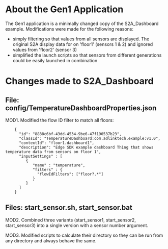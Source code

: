 # About the Gen1 Application

The Gen1 application is a minimally changed copy of the S2A_Dashboard example. Modifications were made for the following reasons:

* simply filtering so that values from all sensors are displayed. The original S2A display data for on 'floor1' (sensors 1 & 2) and ignored values from 'floor2' (sensor 3)
* simplified the launch scripts so that sensors from different generations could be easily launched in combination

# Changes made to S2A_Dashboard

## File: config/TemperatureDashboardProperties.json

MOD1. Modified the flow ID filter to match all floors:

        {
          "id": "8838c6bf-43dd-4534-9be6-47f190537b23",
          "classId": "TemperatureDashboard:com.adlinktech.example:v1.0",
          "contextId": "floor1.dashboard1",
          "description": "Edge SDK example dashboard Thing that shows temperature data from sensors on floor 1",
          "inputSettings" : [
             {
                "name" : "temperature",
                "filters" : {
                  "flowIdFilters": ["floor?.*"]
                }
             }
          ]
        }

## Files: start_sensor.sh, start_sensor.bat

MOD2. Combined three variants (start_sensor1, start_sensor2, start_sensor3) into a single version with a sensor number argument.

MOD3. Modified scripts to calculate their directory so they can be run from any directory and always behave the same.
